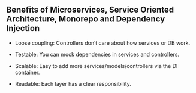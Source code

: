 ## Benefits of Microservices, Service Oriented Architecture, Monorepo and Dependency Injection

- Loose coupling: Controllers don’t care about how services or DB work.

- Testable: You can mock dependencies in services and controllers.

- Scalable: Easy to add more services/models/controllers via the DI container.

- Readable: Each layer has a clear responsibility.

